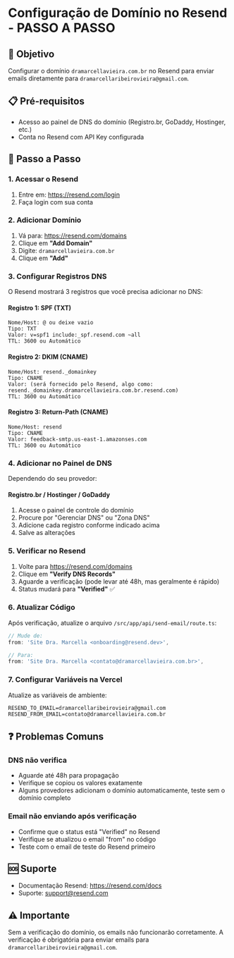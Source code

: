 # Configuração de Domínio no Resend - PASSO A PASSO

## 🎯 Objetivo
Configurar o domínio `dramarcellavieira.com.br` no Resend para enviar emails diretamente para `dramarcellaribeirovieira@gmail.com`.

## 📋 Pré-requisitos
- Acesso ao painel de DNS do domínio (Registro.br, GoDaddy, Hostinger, etc.)
- Conta no Resend com API Key configurada

## 🚀 Passo a Passo

### 1. Acessar o Resend
1. Entre em: https://resend.com/login
2. Faça login com sua conta

### 2. Adicionar Domínio
1. Vá para: https://resend.com/domains
2. Clique em **"Add Domain"**
3. Digite: `dramarcellavieira.com.br`
4. Clique em **"Add"**

### 3. Configurar Registros DNS
O Resend mostrará 3 registros que você precisa adicionar no DNS:

#### Registro 1: SPF (TXT)
```
Nome/Host: @ ou deixe vazio
Tipo: TXT
Valor: v=spf1 include:_spf.resend.com ~all
TTL: 3600 ou Automático
```

#### Registro 2: DKIM (CNAME)
```
Nome/Host: resend._domainkey
Tipo: CNAME
Valor: (será fornecido pelo Resend, algo como: resend._domainkey.dramarcellavieira.com.br.resend.com)
TTL: 3600 ou Automático
```

#### Registro 3: Return-Path (CNAME)
```
Nome/Host: resend
Tipo: CNAME
Valor: feedback-smtp.us-east-1.amazonses.com
TTL: 3600 ou Automático
```

### 4. Adicionar no Painel de DNS
Dependendo do seu provedor:

#### Registro.br / Hostinger / GoDaddy
1. Acesse o painel de controle do domínio
2. Procure por "Gerenciar DNS" ou "Zona DNS"
3. Adicione cada registro conforme indicado acima
4. Salve as alterações

### 5. Verificar no Resend
1. Volte para https://resend.com/domains
2. Clique em **"Verify DNS Records"**
3. Aguarde a verificação (pode levar até 48h, mas geralmente é rápido)
4. Status mudará para **"Verified"** ✅

### 6. Atualizar Código
Após verificação, atualize o arquivo `/src/app/api/send-email/route.ts`:

```typescript
// Mude de:
from: 'Site Dra. Marcella <onboarding@resend.dev>',

// Para:
from: 'Site Dra. Marcella <contato@dramarcellavieira.com.br>',
```

### 7. Configurar Variáveis na Vercel
Atualize as variáveis de ambiente:
```
RESEND_TO_EMAIL=dramarcellaribeirovieira@gmail.com
RESEND_FROM_EMAIL=contato@dramarcellavieira.com.br
```

## ❓ Problemas Comuns

### DNS não verifica
- Aguarde até 48h para propagação
- Verifique se copiou os valores exatamente
- Alguns provedores adicionam o domínio automaticamente, teste sem o domínio completo

### Email não enviando após verificação
- Confirme que o status está "Verified" no Resend
- Verifique se atualizou o email "from" no código
- Teste com o email de teste do Resend primeiro

## 🆘 Suporte
- Documentação Resend: https://resend.com/docs
- Suporte: support@resend.com

## ⚠️ Importante
Sem a verificação do domínio, os emails não funcionarão corretamente. A verificação é obrigatória para enviar emails para `dramarcellaribeirovieira@gmail.com`.